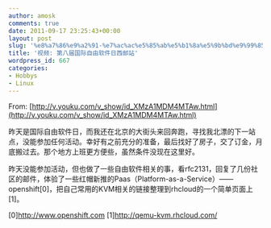 ```yaml
---
author: amosk
comments: true
date: 2011-09-17 23:25:43+00:00
layout: post
slug: '%e8%a7%86%e9%a2%91-%e7%ac%ac%e5%85%ab%e5%b1%8a%e5%9b%bd%e9%99%85%e8%87%aa%e7%94%b1%e8%bd%af%e4%bb%b6%e6%97%a5%e8%a5%bf%e9%82%ae%e7%ab%99'
title: '视频: 第八届国际自由软件日西邮站'
wordpress_id: 667
categories:
- Hobbys
- Linux
---
```


From: [http://v.youku.com/v_show/id_XMzA1MDM4MTAw.html](http://v.youku.com/v_show/id_XMzA1MDM4MTAw.html)





昨天是国际自由软件日，而我还在北京的大街头来回奔跑，寻找我北漂的下一站点，没能参加任何活动。幸好有之前充分的准备，最后找好了房子，交了订金，月底搬过去。那个地方上班更方便些，虽然条件没现在这里好。

昨天没能参加活动，但也做了一些自由软件相关的事，看rfc2131，回复了几份社区的邮件，体验了一些红帽新推的Paas（Platform-as-a-Service）——openshift[0]，把自己常用的KVM相关的链接整理到rhcloud的一个简单页面上[1]。

[0]http://www.openshift.com
[1]http://qemu-kvm.rhcloud.com/
